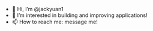 - 👋 Hi, I’m @jackyuan1
- 👀 I’m interested in building and improving applications!
- 📫 How to reach me: message me!

<!---
jackyuan1/jackyuan1 is a ✨ special ✨ repository because its `README.md` (this file) appears on your GitHub profile.
You can click the Preview link to take a look at your changes.
--->
